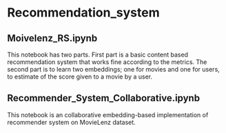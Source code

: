 # Recommendation_system

## Moivelenz_RS.ipynb
This notebook has two parts. First part is a basic content based recommendation system that works fine according to the metrics.
The second part is to learn two embeddings; one for movies and one for users, to estimate of the score given to a movie by a user.
## Recommender_System_Collaborative.ipynb
This notebook is an collaborative embedding-based implementation of recommender system on MovieLenz dataset.
